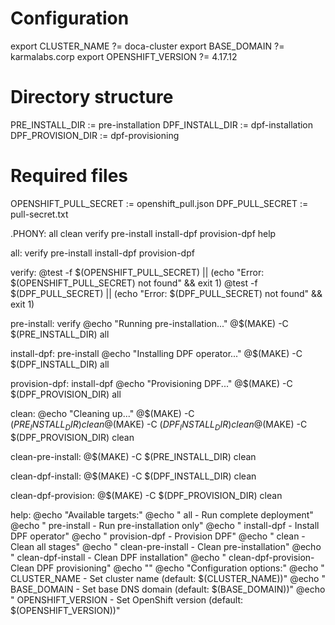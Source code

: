 # Configuration
export CLUSTER_NAME ?= doca-cluster
export BASE_DOMAIN ?= karmalabs.corp
export OPENSHIFT_VERSION ?= 4.17.12

# Directory structure
PRE_INSTALL_DIR := pre-installation
DPF_INSTALL_DIR := dpf-installation
DPF_PROVISION_DIR := dpf-provisioning

# Required files
OPENSHIFT_PULL_SECRET := openshift_pull.json
DPF_PULL_SECRET := pull-secret.txt

.PHONY: all clean verify pre-install install-dpf provision-dpf help

all: verify pre-install install-dpf provision-dpf

verify:
	@test -f $(OPENSHIFT_PULL_SECRET) || (echo "Error: $(OPENSHIFT_PULL_SECRET) not found" && exit 1)
	@test -f $(DPF_PULL_SECRET) || (echo "Error: $(DPF_PULL_SECRET) not found" && exit 1)

pre-install: verify
	@echo "Running pre-installation..."
	@$(MAKE) -C $(PRE_INSTALL_DIR) all

install-dpf: pre-install
	@echo "Installing DPF operator..."
	@$(MAKE) -C $(DPF_INSTALL_DIR) all

provision-dpf: install-dpf
	@echo "Provisioning DPF..."
	@$(MAKE) -C $(DPF_PROVISION_DIR) all

clean:
	@echo "Cleaning up..."
	@$(MAKE) -C $(PRE_INSTALL_DIR) clean
	@$(MAKE) -C $(DPF_INSTALL_DIR) clean
	@$(MAKE) -C $(DPF_PROVISION_DIR) clean

clean-pre-install:
	@$(MAKE) -C $(PRE_INSTALL_DIR) clean

clean-dpf-install:
	@$(MAKE) -C $(DPF_INSTALL_DIR) clean

clean-dpf-provision:
	@$(MAKE) -C $(DPF_PROVISION_DIR) clean

help:
	@echo "Available targets:"
	@echo "  all                - Run complete deployment"
	@echo "  pre-install        - Run pre-installation only"
	@echo "  install-dpf        - Install DPF operator"
	@echo "  provision-dpf      - Provision DPF"
	@echo "  clean              - Clean all stages"
	@echo "  clean-pre-install  - Clean pre-installation"
	@echo "  clean-dpf-install  - Clean DPF installation"
	@echo "  clean-dpf-provision- Clean DPF provisioning"
	@echo ""
	@echo "Configuration options:"
	@echo "  CLUSTER_NAME      - Set cluster name (default: $(CLUSTER_NAME))"
	@echo "  BASE_DOMAIN       - Set base DNS domain (default: $(BASE_DOMAIN))"
	@echo "  OPENSHIFT_VERSION - Set OpenShift version (default: $(OPENSHIFT_VERSION))"